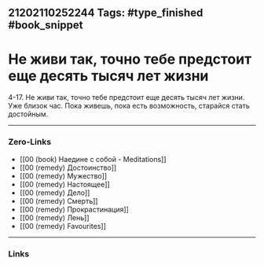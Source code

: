 21202110252244
Tags: #type_finished #book_snippet 
---
# Не живи так, точно тебе предстоит еще десять тысяч лет жизни

 4-17. Не живи так, точно тебе предстоит еще десять тысяч лет жизни. Уже близок час. Пока живешь, пока есть возможность, старайся стать достойным. 

---
### Zero-Links
 - [[00 (book) Наедине с собой - Meditations]]
 - [[00 (remedy) Достоинство]]
 - [[00 (remedy) Мужество]]
 - [[00 (remedy) Настоящее]]
 - [[00 (remedy) Дело]]
 - [[00 (remedy) Смерть]]
 - [[00 (remedy) Прокрастинация]]
 - [[00 (remedy) Лень]]
 - [[00 (remedy) Favourites]]
---
### Links
